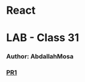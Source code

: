 # React


# LAB - Class 31

### Author: AbdallahMosa

### [PR1](https://github.com/AbdallahMosa/drf-auth/pull/1)